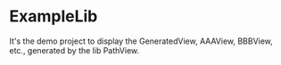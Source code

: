 # ExampleLib

It's the demo project to display the GeneratedView, AAAView, BBBView, etc., generated by the lib PathView.
